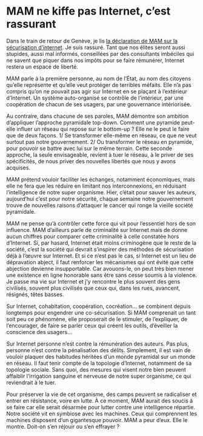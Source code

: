 # MAM ne kiffe pas Internet, c’est rassurant

Dans le train de retour de Genève, je lis [la déclaration de MAM sur la sécurisation d’internet](http://www.interieur.gouv.fr/misill/sections/a_l_interieur/le_ministre/interventions/souverainete-numerique). Je suis rassuré. Tant que nos élites seront aussi stupides, aussi mal informés, conseillées par des consultants imbéciles qui ne savent que piquer dans nos impôts pour se faire rémunérer, Internet restera un espace de liberté.<span id="more-7378"></span>

MAM parle à la première personne, au nom de l’État, au nom des citoyens qu’elle représente et qu’elle veut protéger de terribles méfaits. Elle n’a pas compris qu’on ne pouvait pas agir sur Internet en se plaçant à l’extérieur d’Internet. Un système auto-organisé se contrôle de l’intérieur, par une coopération de chacun de ses usagers, par une gouvernance intériorisée.

Au contraire, dans chacune de ses paroles, MAM démontre son ambition d’appliquer l’approche pyramidale top-down. Comment une pyramide peut-elle influer un réseau qui repose sur le bottom-up ? Elle ne le peut le faire que de deux façons. 1/ Se transformer elle-même en réseau, ce que ne veut surtout pas notre gouvernement. 2/ Ou transformer le réseau en pyramide, pour pouvoir se battre avec lui sur le même terrain. Cette seconde approche, la seule envisageable, revient à tuer le réseau, à le priver de ses spécificités, de nous priver des nouvelles libertés que nous y avons acquises.

MAM prétend vouloir faciliter les échanges, notamment économiques, mais elle ne fera que les réduire en limitant nos interconnexions, en réduisant l’intelligence de notre super organisme. Hier, c’était pour sauver les auteurs, aujourd’hui c’est pour notre sécurité, chaque semaine notre gouvernement trouve de nouvelles raisons d’attaquer le cancer qui ronge la vieille société pyramidale.

MAM ne pense qu’à contrôler cette force qui vit pour l’essentiel hors de son influence. MAM d’ailleurs parle de criminalité sur Internet mais de donne aucun chiffres pour comparer cette criminalité à celle constatée hors d’Internet. Si, par hasard, Internet était moins criminogène que le reste de la société, c’est la société qui devrait s’inspirer des méthodes de sécurisation déjà à l’œuvre sur Internet. Et si ce n’est pas le cas, si Internet est un lieu de dépravation abject, il faut renforcer les mécanismes qui ont évité que cette abjection devienne insupportable. Car avouons-le, on peut très bien mener une existence en ligne honorable sans être sans cesse soumis à la violence. Je passe ma vie sur Internet et j’y rencontre le plus souvent des gens civilisés, souvent plus civilisés que ceux qui, dans les rues, avancent, résignés, têtes basses.

Sur Internet, cohabitation, coopération, cocréation… se combinent depuis longtemps pour engendrer une co-sécurisation. Si MAM comprenait un tant soit peu ce phénomène, elle proposerait de le stimuler, de l’expliquer, de l’encourager, de faire se parler ceux qui créent les outils, d’éveiller la conscience des usagers…

Sur Internet personne n’est contre la rémunération des auteurs. Pas plus, personne n’est contre la pénalisation des délits. Simplement, il est vain de vouloir plaquer des habitudes héritées d’un monde pyramidal sur un monde en réseau. Il faut tenir compte de la topologie d’Internet, notamment de sa topologie sociale. Sans quoi, des mesures qui visent notre bien peuvent affaiblir l’irrigation sanguine et nerveuse de notre super organisme, ce qui reviendrait à le tuer.

Pour préserver la vie de cet organisme, des camps peuvent se radicaliser et entrer en résistance, voire en lutte. À ce moment, MAM aurait des soucis à se faire car elle serait désarmée pour lutter contre une intelligence répartie. Notre société vit en symbiose avec les machines. Ceux qui comprennent les machines disposent d’un gigantesque pouvoir. MAM a peur d’eux. Elle le montre. Doit-on s’en réjouir ou s’en effrayer ?